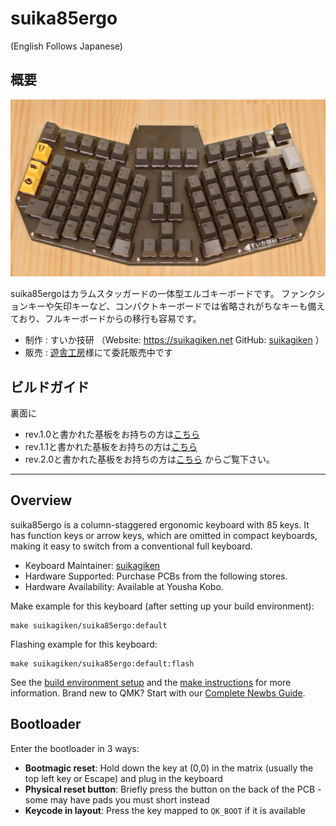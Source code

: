 # suika85ergo
(English Follows Japanese)

## 概要
![suika85ergo](img/suika85ergo_1s.jpg)

suika85ergoはカラムスタッガードの一体型エルゴキーボードです。
ファンクションキーや矢印キーなど、コンパクトキーボードでは省略されがちなキーも備えており、フルキーボードからの移行も容易です。

* 制作 : すいか技研 （Website: https://suikagiken.net GitHub: [suikagiken](https://github.com/suikagiken) ）
* 販売 : [遊舎工房](https://yushakobo.jp/)様にて委託販売中です

## ビルドガイド

裏面に  
* rev.1.0と書かれた基板をお持ちの方は[こちら](https://github.com/suikagiken/suika85ergo/blob/main/buildguide.md)
* rev.1.1と書かれた基板をお持ちの方は[こちら](https://github.com/suikagiken/suika85ergo/blob/main/buildguide_1.1.md)
* rev.2.0と書かれた基板をお持ちの方は[こちら](https://github.com/suikagiken/suika85ergo/blob/main/buildguide_2.0.md)
からご覧下さい。  

---

## Overview

suika85ergo is a column-staggered ergonomic keyboard with 85 keys. It has function keys or arrow keys, which are omitted in compact keyboards, making it easy to switch from a conventional full keyboard.

* Keyboard Maintainer: [suikagiken](https://github.com/suikagiken)
* Hardware Supported: Purchase PCBs from the following stores.
* Hardware Availability: Available at Yousha Kobo.

Make example for this keyboard (after setting up your build environment):

    make suikagiken/suika85ergo:default

Flashing example for this keyboard:

    make suikagiken/suika85ergo:default:flash

See the [build environment setup](https://docs.qmk.fm/#/getting_started_build_tools) and the [make instructions](https://docs.qmk.fm/#/getting_started_make_guide) for more information. Brand new to QMK? Start with our [Complete Newbs Guide](https://docs.qmk.fm/#/newbs).

## Bootloader

Enter the bootloader in 3 ways:

* **Bootmagic reset**: Hold down the key at (0,0) in the matrix (usually the top left key or Escape) and plug in the keyboard
* **Physical reset button**: Briefly press the button on the back of the PCB - some may have pads you must short instead
* **Keycode in layout**: Press the key mapped to `QK_BOOT` if it is available


